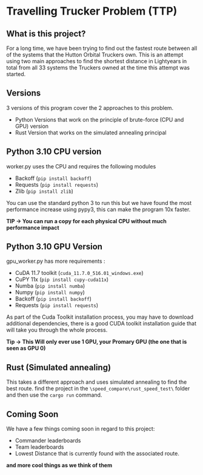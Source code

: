 

# Travelling Trucker Problem (TTP)

## What is this project?
For a long time, we have been trying to find out the fastest route between all of the systems that the Hutton Orbital Truckers own. This is an attempt using two main approaches to find the shortest distance in Lightyears in total from all 33 systems the Truckers owned at the time this attempt was started. 

## Versions
3 versions of this program cover the 2 approaches to this problem.
- Python Versions that work on the principle of brute-force (CPU and GPU) version
- Rust Version that works on the simulated annealing principal 

## Python 3.10 CPU version
worker.py uses the CPU and requires the following modules
- Backoff (`pip install backoff`)
- Requests (`pip install requests`)
- Zlib (`pip install zlib`)

You can use the standard python 3 to run this but we have found the most performance increase using pypy3, this can make the program 10x faster.

**TIP -> You can run a copy for each physical CPU without much performance impact**

## Python 3.10 GPU Version
gpu_worker.py  has more requirements :
- CuDA 11.7 toolkit (`cuda_11.7.0_516.01_windows.exe`)
- CuPY 11x (`pip install cupy-cuda11x`)
- Numba (`pip install numba`)
- Numpy (`pip install numpy`)
- Backoff (`pip install backoff`)
- Requests (`pip install requests`)

As part of the Cuda Toolkit installation process, you may have to download additional dependencies, there is a good CUDA toolkit installation guide that will take you through the whole process.

**Tip -> This Will only ever use 1 GPU, your Promary GPU (the one that is seen as GPU 0)**

## Rust (Simulated annealing)
This takes a different approach and uses simulated annealing to find the best route.
find the project in the `\speed_compare\rust_speed_test\` folder and then use the `cargo run` command.

## Coming Soon
We have a few things coming soon in regard to this project:
- Commander leaderboards 
- Team leaderboards
- Lowest Distance that is currently found with the associated route.

**and more cool things as we think of them**
